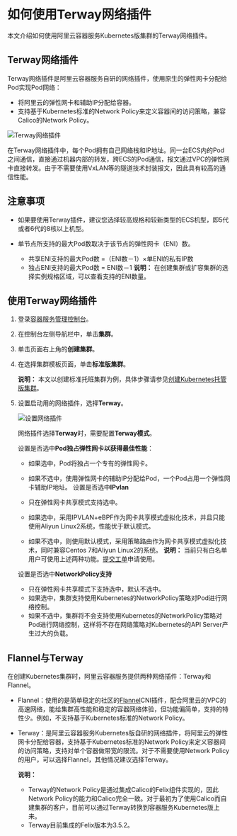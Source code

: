 # 如何使用Terway网络插件

本文介绍如何使用阿里云容器服务Kubernetes版集群的Terway网络插件。

## Terway网络插件

Terway网络插件是阿里云容器服务自研的网络插件，使用原生的弹性网卡分配给Pod实现Pod网络：

-   将阿里云的弹性网卡和辅助IP分配给容器。
-   支持基于Kubernetes标准的Network Policy来定义容器间的访问策略，兼容Calico的Network Policy。

![Terway网络插件](https://static-aliyun-doc.oss-cn-hangzhou.aliyuncs.com/assets/img/zh-CN/4385659951/p32414.png)

在Terway网络插件中，每个Pod拥有自己网络栈和IP地址。同一台ECS内的Pod之间通信，直接通过机器内部的转发，跨ECS的Pod通信，报文通过VPC的弹性网卡直接转发。由于不需要使用VxLAN等的隧道技术封装报文，因此具有较高的通信性能。

## 注意事项

-   如果要使用Terway插件，建议您选择较高规格和较新类型的ECS机型，即5代或者6代的8核以上机型。
-   单节点所支持的最大Pod数取决于该节点的弹性网卡（ENI）数。

    -   共享ENI支持的最大Pod数 =（ENI数－1）×单ENI的私有IP数
    -   独占ENI支持的最大Pod数 = ENI数－1
    **说明：** 在创建集群或扩容集群的选择实例规格区域，可以查看支持的ENI数量。


## 使用Terway网络插件

1.  登录[容器服务管理控制台](https://cs.console.aliyun.com)。

2.  在控制台左侧导航栏中，单击**集群**。

3.  单击页面右上角的**创建集群**。

4.  在选择集群模板页面，单击**标准版集群**。

    **说明：** 本文以创建标准托班集群为例，具体步骤请参见[创建Kubernetes托管版集群](/cn.zh-CN/Kubernetes集群用户指南/集群管理/创建集群/创建Kubernetes托管版集群.md)。

5.  设置启动用的网络插件，选择**Terway**。

    ![设置网络插件](https://static-aliyun-doc.oss-cn-hangzhou.aliyuncs.com/assets/img/zh-CN/9888232061/p32375.png)

    网络插件选择**Terway**时，需要配置**Terway模式**。

    设置是否选中**Pod独占弹性网卡以获得最佳性能**：

    -   如果选中，Pod将独占一个专有的弹性网卡。
    -   如果不选中，使用弹性网卡的辅助IP分配给Pod，一个Pod占用一个弹性网卡辅助IP地址。
    设置是否选中**IPvlan**

    -   只在弹性网卡共享模式支持选中。
    -   如果选中，采用IPVLAN+eBPF作为网卡共享模式虚拟化技术，并且只能使用Aliyun Linux2系统，性能优于默认模式。
    -   如果不选中，则使用默认模式，采用策略路由作为网卡共享模式虚拟化技术，同时兼容Centos 7和Aliyun Linux2的系统。
    **说明：** 当前只有白名单用户可使用上述两种功能。[提交工单](https://selfservice.console.aliyun.com/ticket/createIndex)申请使用。

    设置是否选中**NetworkPolicy支持**

    -   只在弹性网卡共享模式下支持选中，默认不选中。
    -   如果选中，集群支持使用Kubernetes的NetworkPolicy策略对Pod进行网络控制。
    -   如果不选中，集群将不会支持使用Kubernetes的NetworkPolicy策略对Pod进行网络控制，这样将不存在网络策略对Kubernetes的API Server产生过大的负载。

## Flannel与Terway

在创建Kubernetes集群时，阿里云容器服务提供两种网络插件：Terway和Flannel。

-   Flannel：使用的是简单稳定的社区的[Flannel](https://github.com/coreos/flannel)CNI插件，配合阿里云的VPC的高速网络，能给集群高性能和稳定的容器网络体验，但功能偏简单，支持的特性少。例如，不支持基于Kubernetes标准的Network Policy。
-   Terway：是阿里云容器服务Kubernetes版自研的网络插件，将阿里云的弹性网卡分配给容器，支持基于Kubernetes标准的Network Policy来定义容器间的访问策略，支持对单个容器做带宽的限流。对于不需要使用Network Policy的用户，可以选择Flannel，其他情况建议选择Terway。

    **说明：**

    -   Terway的Network Policy是通过集成Calico的Felix组件实现的，因此Network Policy的能力和Calico完全一致。对于最初为了使用Calico而自建集群的客户，目前可以通过Terway转换到容器服务Kubernetes版上来。
    -   Terway目前集成的Felix版本为3.5.2。

